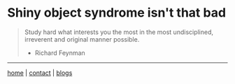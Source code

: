 # Shiny object syndrome isn't that bad

> Study hard what interests you the most in the most undisciplined, irreverent and original manner possible.
> - Richard Feynman


---

[home](/index.html) | [contact](/contact.html) | [blogs](/blogs/index.html)